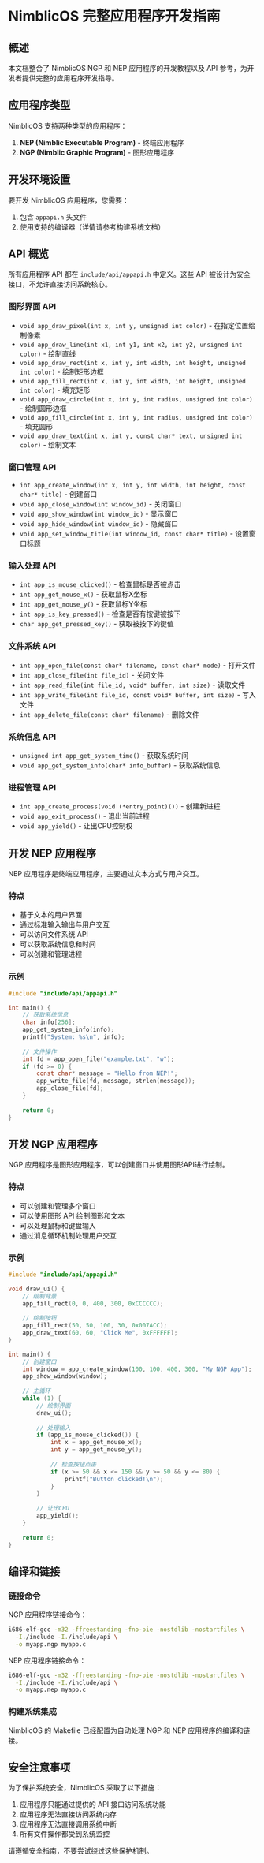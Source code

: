 # NimblicOS 完整应用程序开发指南

## 概述

本文档整合了 NimblicOS NGP 和 NEP 应用程序的开发教程以及 API 参考，为开发者提供完整的应用程序开发指导。

## 应用程序类型

NimblicOS 支持两种类型的应用程序：

1. **NEP (Nimblic Executable Program)** - 终端应用程序
2. **NGP (Nimblic Graphic Program)** - 图形应用程序

## 开发环境设置

要开发 NimblicOS 应用程序，您需要：

1. 包含 `appapi.h` 头文件
2. 使用支持的编译器（详情请参考构建系统文档）

## API 概览

所有应用程序 API 都在 `include/api/appapi.h` 中定义。这些 API 被设计为安全接口，不允许直接访问系统核心。

### 图形界面 API

- `void app_draw_pixel(int x, int y, unsigned int color)` - 在指定位置绘制像素
- `void app_draw_line(int x1, int y1, int x2, int y2, unsigned int color)` - 绘制直线
- `void app_draw_rect(int x, int y, int width, int height, unsigned int color)` - 绘制矩形边框
- `void app_fill_rect(int x, int y, int width, int height, unsigned int color)` - 填充矩形
- `void app_draw_circle(int x, int y, int radius, unsigned int color)` - 绘制圆形边框
- `void app_fill_circle(int x, int y, int radius, unsigned int color)` - 填充圆形
- `void app_draw_text(int x, int y, const char* text, unsigned int color)` - 绘制文本

### 窗口管理 API

- `int app_create_window(int x, int y, int width, int height, const char* title)` - 创建窗口
- `void app_close_window(int window_id)` - 关闭窗口
- `void app_show_window(int window_id)` - 显示窗口
- `void app_hide_window(int window_id)` - 隐藏窗口
- `void app_set_window_title(int window_id, const char* title)` - 设置窗口标题

### 输入处理 API

- `int app_is_mouse_clicked()` - 检查鼠标是否被点击
- `int app_get_mouse_x()` - 获取鼠标X坐标
- `int app_get_mouse_y()` - 获取鼠标Y坐标
- `int app_is_key_pressed()` - 检查是否有按键被按下
- `char app_get_pressed_key()` - 获取被按下的键值

### 文件系统 API

- `int app_open_file(const char* filename, const char* mode)` - 打开文件
- `int app_close_file(int file_id)` - 关闭文件
- `int app_read_file(int file_id, void* buffer, int size)` - 读取文件
- `int app_write_file(int file_id, const void* buffer, int size)` - 写入文件
- `int app_delete_file(const char* filename)` - 删除文件

### 系统信息 API

- `unsigned int app_get_system_time()` - 获取系统时间
- `void app_get_system_info(char* info_buffer)` - 获取系统信息

### 进程管理 API

- `int app_create_process(void (*entry_point)())` - 创建新进程
- `void app_exit_process()` - 退出当前进程
- `void app_yield()` - 让出CPU控制权

## 开发 NEP 应用程序

NEP 应用程序是终端应用程序，主要通过文本方式与用户交互。

### 特点

- 基于文本的用户界面
- 通过标准输入输出与用户交互
- 可以访问文件系统 API
- 可以获取系统信息和时间
- 可以创建和管理进程

### 示例

```c
#include "include/api/appapi.h"

int main() {
    // 获取系统信息
    char info[256];
    app_get_system_info(info);
    printf("System: %s\n", info);
    
    // 文件操作
    int fd = app_open_file("example.txt", "w");
    if (fd >= 0) {
        const char* message = "Hello from NEP!";
        app_write_file(fd, message, strlen(message));
        app_close_file(fd);
    }
    
    return 0;
}
```

## 开发 NGP 应用程序

NGP 应用程序是图形应用程序，可以创建窗口并使用图形API进行绘制。

### 特点

- 可以创建和管理多个窗口
- 可以使用图形 API 绘制图形和文本
- 可以处理鼠标和键盘输入
- 通过消息循环机制处理用户交互

### 示例

```c
#include "include/api/appapi.h"

void draw_ui() {
    // 绘制背景
    app_fill_rect(0, 0, 400, 300, 0xCCCCCC);
    
    // 绘制按钮
    app_fill_rect(50, 50, 100, 30, 0x007ACC);
    app_draw_text(60, 60, "Click Me", 0xFFFFFF);
}

int main() {
    // 创建窗口
    int window = app_create_window(100, 100, 400, 300, "My NGP App");
    app_show_window(window);
    
    // 主循环
    while (1) {
        // 绘制界面
        draw_ui();
        
        // 处理输入
        if (app_is_mouse_clicked()) {
            int x = app_get_mouse_x();
            int y = app_get_mouse_y();
            
            // 检查按钮点击
            if (x >= 50 && x <= 150 && y >= 50 && y <= 80) {
                printf("Button clicked!\n");
            }
        }
        
        // 让出CPU
        app_yield();
    }
    
    return 0;
}
```

## 编译和链接

### 链接命令

NGP 应用程序链接命令：
```bash
i686-elf-gcc -m32 -ffreestanding -fno-pie -nostdlib -nostartfiles \
  -I./include -I./include/api \
  -o myapp.ngp myapp.c
```

NEP 应用程序链接命令：
```bash
i686-elf-gcc -m32 -ffreestanding -fno-pie -nostdlib -nostartfiles \
  -I./include -I./include/api \
  -o myapp.nep myapp.c
```

### 构建系统集成

NimblicOS 的 Makefile 已经配置为自动处理 NGP 和 NEP 应用程序的编译和链接。

## 安全注意事项

为了保护系统安全，NimblicOS 采取了以下措施：

1. 应用程序只能通过提供的 API 接口访问系统功能
2. 应用程序无法直接访问系统内存
3. 应用程序无法直接调用系统中断
4. 所有文件操作都受到系统监控

请遵循安全指南，不要尝试绕过这些保护机制。